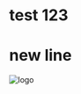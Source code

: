 # test 123 
# new line 
![logo](https://user-images.githubusercontent.com/27904418/69746196-9b338480-10f8-11ea-9f33-1f2efcf22f5b.png)
